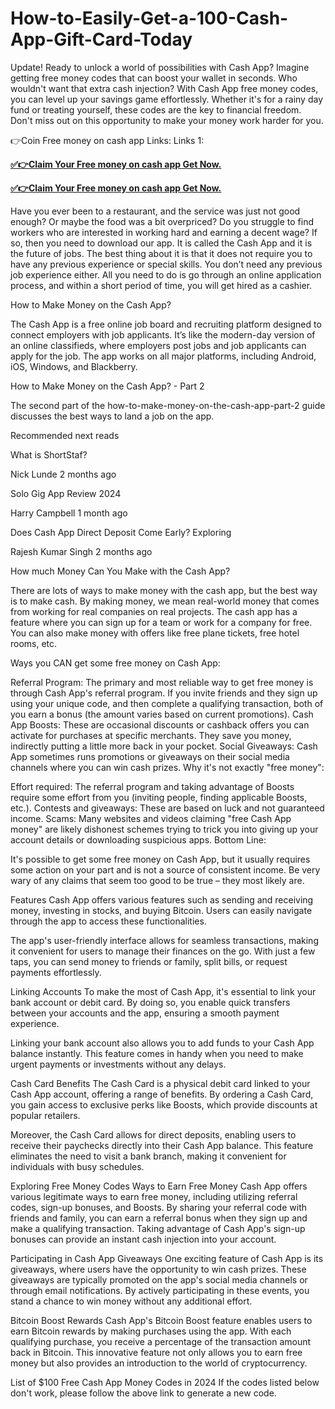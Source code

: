 # How-to-Easily-Get-a-100-Cash-App-Gift-Card-Today
Update! Ready to unlock a world of possibilities with Cash App? Imagine getting free money codes that can boost your wallet in seconds. Who wouldn't want that extra cash injection? With Cash App free money codes, you can level up your savings game effortlessly. Whether it's for a rainy day fund or treating yourself, these codes are the key to financial freedom. Don't miss out on this opportunity to make your money work harder for you.

👉Coin Free money on cash app Links:
Links 1:

**[✅👉Claim Your Free money on cash app Get Now.](https://usa.offerznz.com/cashapp/)**

**[✅👉Claim Your Free money on cash app Get Now.](https://usa.offerznz.com/cashapp/)**

Have you ever been to a restaurant, and the service was just not good enough? Or maybe the food was a bit overpriced? Do you struggle to find workers who are interested in working hard and earning a decent wage? If so, then you need to download our app. It is called the Cash App and it is the future of jobs. The best thing about it is that it does not require you to have any previous experience or special skills. You don’t need any previous job experience either. All you need to do is go through an online application process, and within a short period of time, you will get hired as a cashier. 



How to Make Money on the Cash App?

The Cash App is a free online job board and recruiting platform designed to connect employers with job applicants. It’s like the modern-day version of an online classifieds, where employers post jobs and job applicants can apply for the job. The app works on all major platforms, including Android, iOS, Windows, and Blackberry.

How to Make Money on the Cash App? - Part 2

The second part of the how-to-make-money-on-the-cash-app-part-2 guide discusses the best ways to land a job on the app.

Recommended next reads

What is ShortStaf?

Nick Lunde 2 months ago

Solo Gig App Review 2024

Harry Campbell 1 month ago

Does Cash App Direct Deposit Come Early? Exploring

Rajesh Kumar Singh 2 months ago

How much Money Can You Make with the Cash App?

There are lots of ways to make money with the cash app, but the best way is to make cash. By making money, we mean real-world money that comes from working for real companies on real projects. The cash app has a feature where you can sign up for a team or work for a company for free. You can also make money with offers like free plane tickets, free hotel rooms, etc.

Ways you CAN get some free money on Cash App:


Referral Program: The primary and most reliable way to get free money is through Cash App's referral program. If you invite friends and they sign up using your unique code, and then complete a qualifying transaction, both of you earn a bonus (the amount varies based on current promotions).
Cash App Boosts: These are occasional discounts or cashback offers you can activate for purchases at specific merchants. They save you money, indirectly putting a little more back in your pocket.
Social Giveaways: Cash App sometimes runs promotions or giveaways on their social media channels where you can win cash prizes.
Why it's not exactly "free money":


Effort required: The referral program and taking advantage of Boosts require some effort from you (inviting people, finding applicable Boosts, etc.).
Contests and giveaways: These are based on luck and not guaranteed income.
Scams: Many websites and videos claiming "free Cash App money" are likely dishonest schemes trying to trick you into giving up your account details or downloading suspicious apps.
Bottom Line:

It's possible to get some free money on Cash App, but it usually requires some action on your part and is not a source of consistent income. Be very wary of any claims that seem too good to be true – they most likely are.

Features
Cash App offers various features such as sending and receiving money, investing in stocks, and buying Bitcoin. Users can easily navigate through the app to access these functionalities.

The app's user-friendly interface allows for seamless transactions, making it convenient for users to manage their finances on the go. With just a few taps, you can send money to friends or family, split bills, or request payments effortlessly.

Linking Accounts
To make the most of Cash App, it's essential to link your bank account or debit card. By doing so, you enable quick transfers between your accounts and the app, ensuring a smooth payment experience.

Linking your bank account also allows you to add funds to your Cash App balance instantly. This feature comes in handy when you need to make urgent payments or investments without any delays.

Cash Card Benefits
The Cash Card is a physical debit card linked to your Cash App account, offering a range of benefits. By ordering a Cash Card, you gain access to exclusive perks like Boosts, which provide discounts at popular retailers.

Moreover, the Cash Card allows for direct deposits, enabling users to receive their paychecks directly into their Cash App balance. This feature eliminates the need to visit a bank branch, making it convenient for individuals with busy schedules.

Exploring Free Money Codes
Ways to Earn Free Money
Cash App offers various legitimate ways to earn free money, including utilizing referral codes, sign-up bonuses, and Boosts. By sharing your referral code with friends and family, you can earn a referral bonus when they sign up and make a qualifying transaction. Taking advantage of Cash App's sign-up bonuses can provide an instant cash injection into your account.

Participating in Cash App Giveaways
One exciting feature of Cash App is its giveaways, where users have the opportunity to win cash prizes. These giveaways are typically promoted on the app's social media channels or through email notifications. By actively participating in these events, you stand a chance to win money without any additional effort.

Bitcoin Boost Rewards
Cash App's Bitcoin Boost feature enables users to earn Bitcoin rewards by making purchases using the app. With each qualifying purchase, you receive a percentage of the transaction amount back in Bitcoin. This innovative feature not only allows you to earn free money but also provides an introduction to the world of cryptocurrency.

List of $100 Free Cash App Money Codes in 2024
If the codes listed below don't work, please follow the above link to generate a new code.
